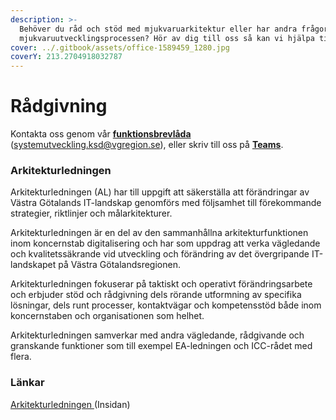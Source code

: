 ```yaml
---
description: >-
  Behöver du råd och stöd med mjukvaruarkitektur eller har andra frågor om
  mjukvaruutvecklingsprocessen? Hör av dig till oss så kan vi hjälpa till!
cover: ../.gitbook/assets/office-1589459_1280.jpg
coverY: 213.2704918032787
---
```


# Rådgivning

Kontakta oss genom vår [**funktionsbrevlåda**](mailto:systemutveckling.ksd@vgregion.se) (systemutveckling.ksd@vgregion.se), eller skriv till oss på [**Teams**](https://teams.microsoft.com/l/team/19%3A7CJgAig0j\_9wCXQpEoyfewl\_F2BgZnQ2\_n3h12VBmXk1%40thread.tacv2/conversations?groupId=a5ead8d4-386e-4f4a-af94-111c559dfdca\&tenantId=fc62a255-4220-47e4-9b5a-418eee31da5f).

### Arkitekturledningen

Arkitekturledningen (AL) har till uppgift att säkerställa att förändringar av Västra Götalands IT-landskap genomförs med följsamhet till förekommande strategier, riktlinjer och målarkitekturer.

Arkitekturledningen är en del av den sammanhållna arkitekturfunktionen inom koncernstab digitalisering och har som uppdrag att verka vägledande och kvalitetssäkrande vid utveckling och förändring av det övergripande IT-landskapet på Västra Götalandsregionen.

Arkitekturledningen fokuserar på taktiskt och operativt förändringsarbete och erbjuder stöd och rådgivning dels rörande utformning av specifika lösningar, dels runt processer, kontaktvägar och kompetensstöd både inom koncernstaben och organisationen som helhet.

Arkitekturledningen samverkar med andra vägledande, rådgivande och granskande funktioner som till exempel EA-ledningen och ICC-rådet med flera.&#x20;

### Länkar

[Arkitekturledningen ](https://insidan.vgregion.se/stod-och-tjanster/amnen-a-o/digitalisering/arkitektur/arkitekturledningen/)(Insidan)
